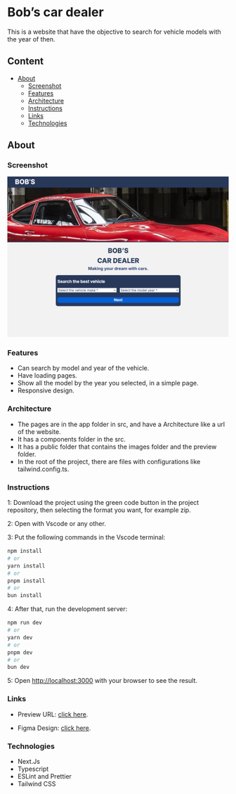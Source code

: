# Bob’s car dealer

 This is a website that have the objective to search for vehicle models with the year of then.

## Content

- [About](#About)
  - [Screenshot](#Screenshot)
  - [Features](#Features)
  - [Architecture](#Architecture)
  - [Instructions](#Instructions)
  - [Links](#Links)
  - [Technologies](#Technologies)

## About

### Screenshot

![](public/preview/website.jpg)

### Features

- Can search by model and year of the vehicle.
- Have loading pages.
- Show all the model by the year you selected, in a simple page.
- Responsive design.

### Architecture

- The pages are in the app folder in src, and have a Architecture like a url of the website.
- It has a components folder in the src.
- It has a public folder that contains the images folder and the preview folder.
- In the root of the project, there are files with configurations like tailwind.config.ts.

### Instructions

1: Download the project using the green code button in the project repository, then selecting the format you want, for example zip.

2: Open with Vscode or any other.

3: Put the following commands in the Vscode terminal:

```bash
npm install
# or
yarn install
# or
pnpm install
# or
bun install
```

4: After that, run the development server:

```bash
npm run dev
# or
yarn dev
# or
pnpm dev
# or
bun dev
```

5: Open [http://localhost:3000](http://localhost:3000) with your browser to see the result.

### Links

- Preview URL: [click here](https://bob-car-dealer.vercel.app/).

- Figma Design: [click here](https://www.figma.com/design/kXWxgIgNvyTrPiVUZj0g15/Car-dealer-app?t=1oAyj9vGHSGkIIbF-1).

### Technologies

- Next.Js
- Typescript
- ESLint and Prettier
- Tailwind CSS
